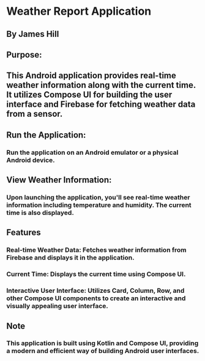 # Weather Report Application
## By James Hill
## Purpose:
## This Android application provides real-time weather information along with the current time. It utilizes Compose UI for building the user interface and Firebase for fetching weather data from a sensor.

## Run the Application:
### Run the application on an Android emulator or a physical Android device.

## View Weather Information:
### Upon launching the application, you'll see real-time weather information including temperature and humidity. The current time is also displayed.

## Features
### Real-time Weather Data: Fetches weather information from Firebase and displays it in the application.
### Current Time: Displays the current time using Compose UI.
### Interactive User Interface: Utilizes Card, Column, Row, and other Compose UI components to create an interactive and visually appealing user interface.
## Note
### This application is built using Kotlin and Compose UI, providing a modern and efficient way of building Android user interfaces.
